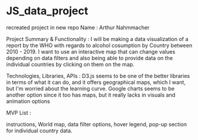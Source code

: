 # JS_data_project
recreated project in new repo
Name : Arthur Nahmmacher


Project Summary & Functionality :
I will be making a data visualization of a report by the WHO with regards to
alcohol cosumption by Country between 2010 - 2019.
I want to use an interactive map that can change values depending on data
filters and also being able to provide data on the individual countries by 
clicking on them on the map.

Technologies, Libraries, APIs :
    D3.js seems to be one of the better libraries in terms of what it can do,
    and it offers geographical maps, which I want, but I'm worried about the 
    learning curve. Google charts seems to be another option since it too has
    maps, but it really lacks in visuals and animation options


MVP List :

instructions, World map, data filter options, hover legend, pop-up section 
for individual country data.

